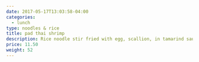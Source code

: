 ```yaml
---
date: 2017-05-17T13:03:58-04:00
categories:
  - lunch
type: noodles & rice
title: pad thai shrimp
description: Rice noodle stir fried with egg, scallion, in tamarind sauce topped with ground peanut served with bean sprout.
price: 11.50
weight: 52
---
```

